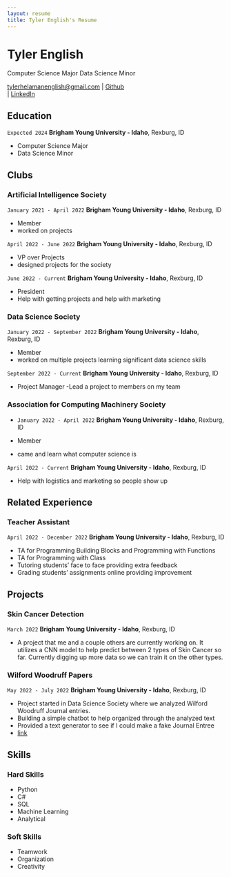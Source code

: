 ```yaml
---
layout: resume
title: Tyler English's Resume
---
```

# Tyler English
Computer Science Major 
Data Science Minor

<div id="webaddress">
<a href="datascience@byui.edu">tylerhelamanenglish@gmail.com</a>
| <a href="https://github.com/TylerEnglish">Github</a>
</div>
| <a href="www.linkedin.com/in/tyler-english-62b758230">LinkedIn</a>
</div>
<!-- https://www.monique.tech/the-art-of-markdown -->


## Education

`Expected 2024`
__Brigham Young University - Idaho__, Rexburg, ID

- Computer Science Major
- Data Science Minor

## Clubs

### Artificial Intelligence Society

`January 2021 - April 2022` 
__Brigham Young University - Idaho__, Rexburg, ID

- Member 
- worked on projects


`April 2022 - June 2022` 
__Brigham Young University - Idaho__, Rexburg, ID

- VP over Projects 
- designed projects for the society

`June 2022 - Current` 
__Brigham Young University - Idaho__, Rexburg, ID

- President 
- Help with getting projects and help with marketing

### Data Science Society

`January 2022 - September 2022`
__Brigham Young University - Idaho__, Rexburg, ID

- Member 
- worked on multiple projects learning significant data science skills

`September 2022 - Current` 
__Brigham Young University - Idaho__, Rexburg, ID

- Project Manager -Lead a project to members on my team

### Association for Computing Machinery Society

- `January 2022 - April 2022`
__Brigham Young University - Idaho__, Rexburg, ID

- Member 
- came and learn what computer science is

`April 2022 - Current`
__Brigham Young University - Idaho__, Rexburg, ID
- Help with logistics and marketing so people show up

## Related Experience

### Teacher Assistant

`April 2022 - December 2022`
__Brigham Young University - Idaho__, Rexburg, ID

- TA for Programming Building Blocks and Programming with Functions
- TA for Programming with Class
- Tutoring students’ face to face providing extra feedback
- Grading students’ assignments online providing improvement

## Projects

### Skin Cancer Detection

`March 2022`
__Brigham Young University - Idaho__, Rexburg, ID

- A project that me and a couple others are currently working on. It utilizes a CNN model to help predict between 2 types of Skin Cancer so far. Currently digging up more data so we can train it on the other types.

### Wilford Woodruff Papers 

`May 2022 - July 2022`
__Brigham Young University - Idaho__, Rexburg, ID

- Project started in Data Science Society where we analyzed Wilford Woodruff Journal entries.
- Building a simple chatbot to help organized through the analyzed text
- Provided a text generator to see if I could make a fake Journal Entree 
-  <a href="https://github.com/BYUIDSS/DSS_S22_Wilford_Woodruff_Papers">link</a>

## Skills

### Hard Skills
- Python
- C#
- SQL
- Machine Learning
- Analytical

### Soft Skills
- Teamwork
- Organization
- Creativity


</div>



<!-- ### Footer

Last updated: May 2013 -->


